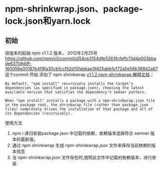 # npm-shrinkwrap.json、package-lock.json和yarn.lock

## 初始
锁版本的起始
npm v1.1.2 版本， 2012年2月25号 https://github.com/npm/cli/commit/d54ce3154dfe5283fcfeffc13d4e003bbade6370#diff-160056e00187b4f9fa30cb1ccf52d15febbae3f425abb1cf72a5e56b388d2a67
这个commit 开始 添加了 npm shrinkwrap
[v1.1.2 npm-shrinkwrap 解释文档](https://github.com/npm/cli/blob/v1.1.2/doc/cli/shrinkwrap.md)；

```
By default, "npm install" recursively installs the target's dependencies (as specified in package.json), choosing the latest available version that satisfies the dependency's semver pattern.
```

```
When "npm install" installs a package with a npm-shrinkwrap.json file in the package root, the shrinkwrap file (rather than package.json files) completely drives the installation of that package and all of its dependencies (recursively). 
```
使用方法

1. npm i 递归安装package.json 中记载的依赖，依赖版本选择符合 semver 版本的最新版。
2. 通过 npm shrinkwrap 生成 npm-shrinkwrap.json 文件来保存当前依赖的版本信息
3. 当 npm-shrinkwrap.json 文件存在时,按照此文件中记载的依赖版本，进行安装
